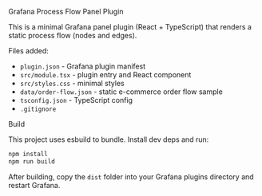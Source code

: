 Grafana Process Flow Panel Plugin

This is a minimal Grafana panel plugin (React + TypeScript) that renders a static process flow (nodes and edges).

Files added:
- `plugin.json` - Grafana plugin manifest
- `src/module.tsx` - plugin entry and React component
- `src/styles.css` - minimal styles
- `data/order-flow.json` - static e-commerce order flow sample
- `tsconfig.json` - TypeScript config
- `.gitignore`

Build

This project uses esbuild to bundle. Install dev deps and run:

```bash
npm install
npm run build
```

After building, copy the `dist` folder into your Grafana plugins directory and restart Grafana.
